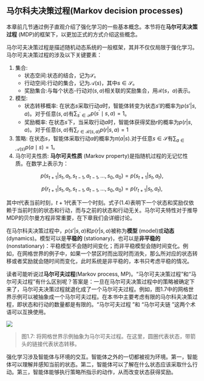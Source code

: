 ## 马尔科夫决策过程(Markov decision processes)

本章前几节通过例子直观介绍了强化学习的一些基本概念。本节将在**马尔可夫决策过程** (MDP)的框架下，以更加正式的方式介绍这些概念。

马尔可夫决策过程是描述随机动态系统的一般框架，其并不仅仅局限于强化学习。马尔可夫决策过程的涉及以下关键要素：

1. 集合:
     - 状态空间:状态的结合，记为$\mathcal{S}$。
     - 行动空间:行动的集合，记为$\mathcal{A}(s)$，其中$s \in \mathcal{S}$。
     - 奖励集合:与每个状态-行动对$(s,a)$相关联的奖励集合，用$\mathcal{R}(s，a)$表示。
2. 模型:
     - 状态转移概率: 在状态$s$采取行动$a$时，智能体转变为状态$s'$的概率为$p(s'|s,a)$。对于任意$(s,a)$有$\sum_{s^{\prime}\in\mathcal{S}}p(s^{\prime}\mid s,a)=1$。
     -  奖励概率: 在状态$s$下，当采取行动$a$时，智能体获得奖励$r$的概率为$p(r|s,a)$。对于任意$(s,a)$有$\sum_{r\in\mathcal{R}(s,a)}p(r|s,a)=1$
3. 策略: 在状态$s$，智能体采取行动$a$的概率为$\pi(a|s).$对于任意$s \in \mathcal{S}$有$\sum_{a\in\mathcal{A}(s)}p(a\mid s)=1$。
4. 马尔可夫性质: **马尔可夫性质** (Markov property)是指随机过程的无记忆性质。在数学上表示为：

$$p(s_{t+1}|s_t,a_t,s_{t-1},a_{t-1},\ldots,s_0,a_0)=p(s_{t+1}|s_t,a_t),$$

$$p(r_{t+1}|s_t,a_t,s_{t-1},a_{t-1},\ldots,s_0,a_0)=p(r_{t+1}|s_t,a_t),\tag{1.4}$$

其中$t$代表当前时刻，$t+1$代表下一个时刻。式子(1.4)表明下一个状态和奖励仅依赖于当前时刻的状态和行动，而与之前的状态和行动无关。马尔可夫特性对于推导MDP的贝尔曼方程非常重要，在下章我们会详细讨论。

在马尔科夫决策过程中，$p(s'|s,a)$和$p(r|s,a)$被称为**模型** (model)或**动态** (dynamics)。模型可以是**平稳的** (stationary)，也可以是**非平稳的** (nonstationary)：平稳模型不会随时间变化；而非平稳模型会随时间变化。例如，在网格世界的例子中，如果一个禁区时而出现时而消失，那么所对应的状态转移或者奖励就会随时间而变化，此时系统是非平稳的，本书只考虑平稳的情况。

读者可能听说过**马尔可夫过程**(Markov process, MP)。“马尔可夫决策过程”和“马尔可夫过程”有什么区别呢？答案是：一旦在马尔可夫决策过程中的策略被确定下来了，马尔可夫决策过程就退化成了一个马尔可夫过程。例如，图$1.7$中的网格世界示例可以被抽象成一个马尔可夫过程。在本书中主要考虑有限的马尔科夫决策过程，即状态和行动的数量都是有限的。“马尔可夫过程 ”和 “马尔可夫链 ”这两个术语可以互换使用。

 ![](../img/01/9.png)
 > 图1.7: 将网格世界示例抽象为马尔可夫过程。在这里，圆圈代表状态，带箭头的链接代表状态转移。

强化学习涉及智能体与环境的交互。智能体之外的一切都被视为环境。第一，智能体可以理解并感知当前的状态。第二，智能体可以了解在什么状态应该采取什么行动。第三，智能体能够执行策略所指示的动作，从而改变状态获得奖励。